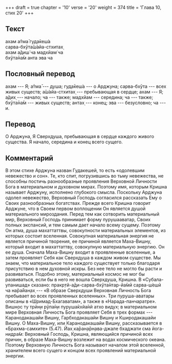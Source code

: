 +++
draft = true
chapter = '10'
verse = '20'
weight = 374
title = 'Глава 10, стих 20'
+++
## Текст

ахам а̄тма̄ гуд̣а̄кеш́а  
сарва-бхӯта̄ш́айа-стхитах̣  
ахам а̄диш́ ча мадхйам̇ ча  
бхӯта̄на̄м анта эва ча

## Пословный перевод

ахам --- Я; а̄тма̄ --- душа; гуд̣а̄кеш́а --- о Арджуна; сарва-бхӯта --- всех
живых существ; а̄ш́айа-стхитах̣ --- пребывающая в сердце; ахам --- Я; а̄дих̣
--- начало; ча --- также; мадхйам --- середина; ча --- также; бхӯта̄на̄м
--- живых существ; антах̣ --- конец; эва --- безусловно; ча --- и.

## Перевод

О Арджуна, Я Сверхдуша, пребывающая в сердце каждого живого существа. Я
начало, середина и конец всего сущего.

## Комментарий

В этом стихе Арджуна назван Гудакешей, то есть «одолевшим невежество и
сон». Те, кто спит, погрузившись во тьму невежества, не способны постичь
разнообразные проявления Верховной Личности Бога в материальном и
духовном мирах. Поэтому имя, которым Кришна называет Арджуну, исполнено
глубокого смысла. Поскольку Арджуна одолел невежество, Верховный Господь
согласился рассказать Ему о Своих разнообразных богатствах. Прежде всего
Кришна говорит Арджуне, что в Своем первом воплощении Он является душой
материального мироздания. Перед тем как сотворить материальный мир,
Верховный Господь принимает форму пурушааватар, Своих полных экспансий,
и тем самым дает начало всему сущему. Поэтому Он атма, душа махаттаттвы,
совокупности материальных элементов, из которых состоит вселенная.
Совокупная материальная энергия не является причиной творения, ее
причиной является Маха-Вишну, который входит в махаттаттву, совокупную
материальную энергию. Он ее душа. Сначала Маха-Вишну входит в
проявленные вселенные, а затем проявляет Себя как Сверхдуша в каждом
живом существе. Мы знаем, что материальное тело каждого существует
только благодаря присутствию в нем духовной искры. Без нее тело не могло
бы расти и развиваться. Подобно этому, материальный космос не мог бы
развиваться, если бы в него не вошла Сверхдуша, Кришна. В
«Субала-упанишад» сказано: пракр̣тй-а̄ди-сарва-бхӯта̄нтар-йа̄мӣ сарва-ш́ешӣ
ча на̄ра̄йан̣ах̣ --- «В образе Сверхдуши Верховная Личность Бога пребывает
во всех проявленных вселенных». Три пуруша-аватары описаны в
«Шримад-Бхагаватам», а также в «Нарада-панчаратре». Вишн̣ос ту трӣн̣и
рӯпа̄н̣и пуруша̄кхйа̄нй атхо видух̣: в материальном мире Верховная Личность
Бога проявляет Себя в трех формах --- Каранодакашайи Вишну,
Гарбходакашайи Вишну и Кширодакашайи Вишну. О Маха-Вишну, или
Каранодакашайи Вишну, рассказывается в «Брахма-самхите» (5.47). Йах̣
ка̄ран̣а̄рн̣ава-джале бхаджати сма йога-нидра̄м: Верховный Господь, Кришна,
являющийся причиной всех причин, в образе Маха-Вишну возлежит на водах
космического океана. Поэтому Верховную Личность Бога называют началом
этой вселенной, хранителем всего сущего и концом всех проявлений
материальной энергии.
